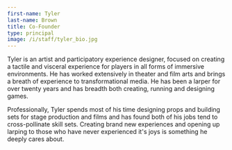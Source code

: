 ```yaml
---
first-name: Tyler
last-name: Brown
title: Co-Founder
type: principal
image: /i/staff/tyler_bio.jpg
---
```


Tyler is an artist and participatory experience designer, focused on creating a tactile and visceral experience for players in all forms of immersive environments. He has worked extensively in theater and film arts and brings a breath of experience to transformational media. He has been a larper for over twenty years and has breadth both creating, running and designing games. 

Professionally, Tyler spends most of his time designing props and building sets for stage production and films and has found both of his jobs tend to cross-pollinate skill sets. Creating brand new experiences and opening up larping to those who have never experienced it's joys is something he deeply cares about.


